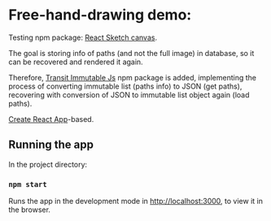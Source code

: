 # Free-hand-drawing demo:

Testing npm package: [React Sketch canvas](https://www.npmjs.com/package/react-sketch-canvas).

The goal is storing info of paths (and not the full image) in database, so it can be recovered and rendered it again. 

Therefore, [Transit Immutable Js](https://www.npmjs.com/package/transit-immutable-js) npm package is added, implementing the process of converting immutable list (paths info) to JSON (get paths), recovering with conversion of JSON to immutable list object again (load paths). 

[Create React App](https://github.com/facebook/create-react-app)-based.

## Running the app

In the project directory: 

### `npm start`

Runs the app in the development mode in [http://localhost:3000](http://localhost:3000), to view it in the browser.

